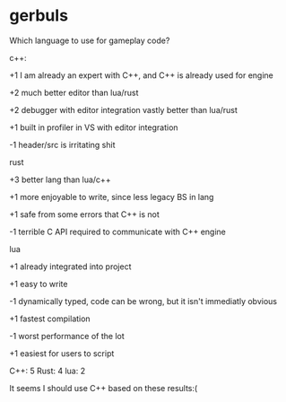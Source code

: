 # gerbuls



Which language to use for gameplay code? 

c++:

+1 I am already an expert with C++, and C++ is already used for engine

+2 much better editor than lua/rust

+2 debugger with editor integration vastly better than lua/rust

+1 built in profiler in VS with editor integration

-1 header/src is irritating shit

rust

+3 better lang than lua/c++

+1 more enjoyable to write, since less legacy BS in lang

+1 safe from some errors that C++ is not

-1 terrible C API required to communicate with C++ engine


lua

+1 already integrated into project

+1 easy to write

-1 dynamically typed, code can be wrong, but it isn't immediatly obvious

+1 fastest compilation

-1 worst performance of the lot

+1 easiest for users to script 

C++: 5
Rust: 4
lua: 2

It seems I should use C++ based on these results:(

